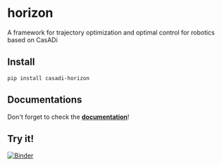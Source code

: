 # horizon
A framework for trajectory optimization and optimal control for robotics based on CasADi

## Install
```pip install casadi-horizon```

## Documentations
Don't forget to check the [**documentation**](https://advrhumanoids.github.io/horizon/)! 

## Try it!
[![Binder](https://mybinder.org/badge_logo.svg)](https://mybinder.org/v2/gh/FrancescoRuscelli/horizon-live/main?filepath=index.ipynb)

